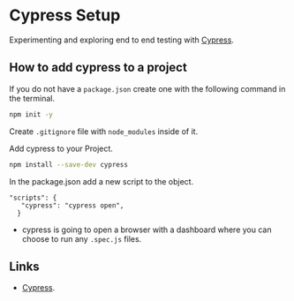 # Cypress Setup

Experimenting and exploring end to end testing with [Cypress](https://docs.cypress.io/guides/getting-started/installing-cypress).

## How to add cypress to a project

If you do not have a `package.json` create one with the following command in the terminal.

```bash
npm init -y
```

Create `.gitignore` file with `node_modules` inside of it.

Add cypress to your Project.

```bash
npm install --save-dev cypress
```

In the package.json add a new script to the object.

```
"scripts": {
   "cypress": "cypress open",
  }
```

- cypress is going to open a browser with a dashboard where you can choose to run any `.spec.js` files.

## Links

- [Cypress](https://docs.cypress.io/api/commands/get).
